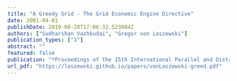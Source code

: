 ```yaml
---
title: "A Greedy Grid - The Grid Economic Engine Directive"
date: 2001-04-01
publishDate: 2019-08-28T17:06:32.523004Z
authors: ["Sudharshan Vazhkudai", "Gregor von Laszewski"]
publication_types: ["1"]
abstract: ""
featured: false
publication: "*Proceedings of the 15th International Parallel and Distributed Processing Symposium, International Workshop on Internet Computing and E-Commerce (ICEC'01)*"
url_pdf: "https://laszewski.github.io/papers/vonLaszewski-greed.pdf"
---
```


